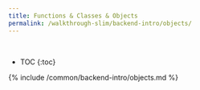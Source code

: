 ```yaml
---
title: Functions & Classes & Objects
permalink: /walkthrough-slim/backend-intro/objects/
---
```


<div class='common-part-info' title='This part is common to all walkthroughs'>&nbsp;</div>

* TOC
{:toc}

{% include /common/backend-intro/objects.md %}
